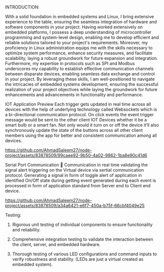 INTRODUCTION: 

With a solid foundation in embedded systems and Linux, I bring extensive experience to the table, ensuring the seamless integration of hardware and software
components in your project. Having worked extensively on embedded platforms, I possess a deep understanding of microcontroller programming and system-level
design, enabling me to develop efficient and reliable solutions tailored to your project's requirements. Moreover, my proficiency in Linux administration equips me with the
skills necessary to optimize system performance, enhance security measures, and facilitate scalability, laying a robust groundwork for future expansion and integration. Furthermore, my expertise in protocols such as SPI and Modbus underscores my capability to establish effective communication channels between disparate
devices, enabling seamless data exchange and control in your project. By leveraging these skills, I am well-positioned to navigate the intricacies of embedded systems
development, ensuring the successful realization of your project objectives while laying the groundwork for future enhancements and advancements in functionality and
performance. 


IOT Application Preview
Each trigger gets updated in real time across all devices with the help of underlying technology called Websockets which is a bi-directional communication protocol. On click events the event trigger message would be sent to the other client IOT Devices whether it be a smart bulb or a smart fan. Not only would it turn on or off the device it’ll also synchronously update the state of the buttons across all other client members using the app for better and consistent communication among all devices.

https://github.com/AhmadSaleem27/node-project/assets/83878509/99caee92-9b50-4a02-9862-1ba8e90c41d6

Serial Port Communication
 Communication in real time validating the signal alert triggering on the Virtual device via sertial communication protocol. Generating a signal in form of toggle alert of application in identified On/Off state during getting event generated during each event is processed in form of application standard from Server end to Client end device.

https://github.com/AhmadSaleem27/node-project/assets/83878509/a34a6421-e6f7-450a-b75f-66cbf4049e25

Testing:

1) Rigorous unit testing of individual components to ensure functionality and reliability.

2) Comprehensive integration testing to validate the interaction between the client, server, and embedded hardware.

3) Thorough testing of various LED configurations and command inputs to verify robustness and stability. (LEDs are just a virtual created as embedded system).



